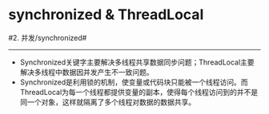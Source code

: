 # synchronized & ThreadLocal
#2. 并发/synchronized#
- - - -
* Synchronized关键字主要解决多线程共享数据同步问题；ThreadLocal主要解决多线程中数据因并发产生不一致问题。
* Synchronized是利用锁的机制，使变量或代码块只能被一个线程访问。而ThreadLocal为每一个线程都提供变量的副本，使得每个线程访问到的并不是同一个对象，这样就隔离了多个线程对数据的数据共享。
